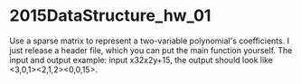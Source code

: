# 2015DataStructure_hw_01
Use a sparse matrix to represent a two-variable polynomial's coefficients.
I just release a header file, which you can put the main function yourself.
The input and output example:
input x32x2y+15, the output should look like 
<3,0,1><2,1,2><0,0,15>.
